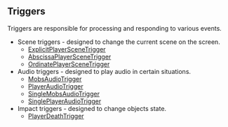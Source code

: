  ## Triggers

 Triggers are responsible for processing and responding to various events.

 * Scene triggers - designed to change the current scene on the screen.
     * [ExplicitPlayerSceneTrigger](ExplicitPlayerSceneTrigger.md)
     * [AbscissaPlayerSceneTrigger](AbscissaPlayerSceneTrigger.md)
     * [OrdinatePlayerSceneTrigger](OrdinatePlayerSceneTrigger.md)
 * Audio triggers - designed to play audio in certain situations.
     * [MobsAudioTrigger](MobsAudioTrigger.md)
     * [PlayerAudioTrigger](PlayerAudioTrigger.md)
     * [SingleMobsAudioTrigger](SingleMobsAudioTrigger.md)
     * [SinglePlayerAudioTrigger](SinglePlayerAudioTrigger.md)
 * Impact triggers - designed to change objects state.
     * [PlayerDeathTrigger](PlayerDeathTrigger.md)